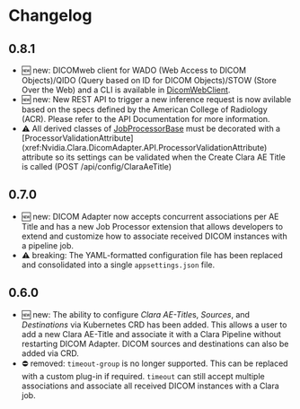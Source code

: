 # Changelog

## 0.8.1

- :new: new: DICOMweb client for WADO (Web Access to DICOM Objects)/QIDO (Query based on ID for DICOM Objects)/STOW 
  (Store Over the Web) and a CLI is available in [DicomWebClient](https://github.com/NVIDIA/clara-dicom-adapter/tree/main/src/DicomWebClient).
- :new: new: New REST API to trigger a new inference request is now avilable based on the specs defined by the 
  American College of Radiology (ACR). Please refer to the API Documentation for more information.
- :warning: All derived classes of [JobProcessorBase](xref:Nvidia.Clara.DicomAdapter.API.JobProcessorBase) must
  be decorated with a [ProcessorValidationAttribute] (xref:Nvidia.Clara.DicomAdapter.API.ProcessorValidationAttribute) 
  attribute so its settings can be validated when the Create Clara AE Title is called (POST /api/config/ClaraAeTitle)

## 0.7.0

- :new: new: DICOM Adapter now accepts concurrent associations per AE Title and has a new Job
  Processor extension that allows developers to extend and customize how to associate received DICOM
  instances with a pipeline job.
- :warning: breaking: The YAML-formatted configuration file has been replaced and consolidated into
  a single `appsettings.json` file.

## 0.6.0

- :new: new: The ability to configure *Clara AE-Title*s, _Sources_, and _Destinations_ via
  Kubernetes CRD has been added. This allows a user to add a new Clara AE-Title and
  associate it with a Clara Pipeline without restarting DICOM Adapter. DICOM sources and
  destinations can also be added via CRD.
- :no_entry: removed: `timeout-group` is no longer supported. This can be replaced with a custom
  plug-in if required. `timeout` can still accept multiple associations and associate all
  received DICOM instances with a Clara job.
